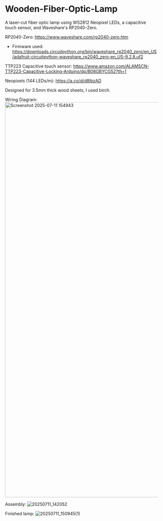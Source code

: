 # Wooden-Fiber-Optic-Lamp
A laser-cut fiber optic lamp using WS2812 Neopixel LEDs, a capacitive touch sensor, and Waveshare's RP2040-Zero.

RP2040-Zero:
https://www.waveshare.com/rp2040-zero.htm
- Firmware used:  
  https://downloads.circuitpython.org/bin/waveshare_rp2040_zero/en_US/adafruit-circuitpython-waveshare_rp2040_zero-en_US-9.2.8.uf2

TTP223 Capacitive touch sensor:
https://www.amazon.com/ALAMSCN-TTP223-Capacitive-Locking-Arduino/dp/B08GBYCG52?th=1

Neopixels (144 LEDs/m):
https://a.co/d/d8lbzAD

Designed for 3.5mm thick wood sheets, I used birch.

Wiring Diagram:
<img width="1501" height="1301" alt="Screenshot 2025-07-11 154943" src="https://github.com/user-attachments/assets/7c0aa386-26f7-4e0f-9d31-bf64ecc6e2c6" />

Assembly:
![20250711_142052](https://github.com/user-attachments/assets/1c7077a9-7928-421c-b63f-cbc4b6b7bd3c)

Finished lamp:
![20250711_150945(1)](https://github.com/user-attachments/assets/3d9211f4-e246-40ca-b1bf-19c9d0f3c9d0)
